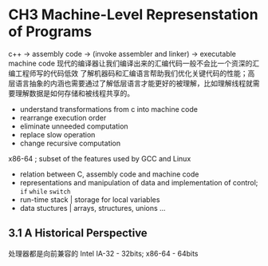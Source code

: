 # CH3 Machine-Level Represenstation of Programs

c++ -> assembly code -> (invoke assembler and linker) -> executable machine code
现代的编译器让我们编译出来的汇编代码一般不会比一个资深的汇编工程师写的代码低效
了解机器码和汇编语言帮助我们优化关键代码的性能；高层语言抽象的内涵也需要通过了解低层语言才能更好的被理解，比如理解线程就需要理解数据是如何存储和被线程共享的。

* understand transformations from c into machine code
* rearrange execution order
* eliminate unneeded computation
* replace slow operation
* change recursive computation

x86-64 ; subset of the features used by GCC and Linux

* relation between C, assembly code and machine code
* representations and manipulation of data and implementation of control; `if` `while` `switch`
* run-time stack | storage for local variables
* data stuctures | arrays, structures, unions ...

## 3.1 A Historical Perspective
处理器都是向前兼容的
Intel IA-32 - 32bits; x86-64 - 64bits